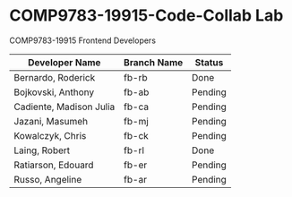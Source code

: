 # COMP9783-19915-Code-Collab Lab

COMP9783-19915 Frontend Developers

| Developer Name          | Branch Name | Status  |
| ----------------------- | ----------- | ------- |
| Bernardo, Roderick      | fb-rb       | Done    |
| Bojkovski, Anthony      | fb-ab       | Pending |
| Cadiente, Madison Julia | fb-ca       | Pending |
| Jazani, Masumeh         | fb-mj       | Pending |
| Kowalczyk, Chris        | fb-ck       | Pending |
| Laing, Robert           | fb-rl       | Done    |
| Ratiarson, Edouard      | fb-er       | Pending |
| Russo, Angeline         | fb-ar       | Pending |
